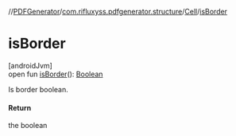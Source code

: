 //[PDFGenerator](../../../index.md)/[com.rifluxyss.pdfgenerator.structure](../index.md)/[Cell](index.md)/[isBorder](is-border.md)

# isBorder

[androidJvm]\
open fun [isBorder](is-border.md)(): [Boolean](https://kotlinlang.org/api/latest/jvm/stdlib/kotlin/-boolean/index.html)

Is border boolean.

#### Return

the boolean
